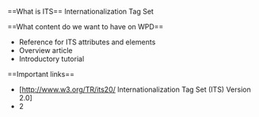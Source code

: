 ==What is ITS==
Internationalization Tag Set

==What content do we want to have on WPD==
* Reference for ITS attributes and elements
* Overview article
* Introductory tutorial

==Important links==
* [http://www.w3.org/TR/its20/ Internationalization Tag Set (ITS) Version 2.0]
* 2